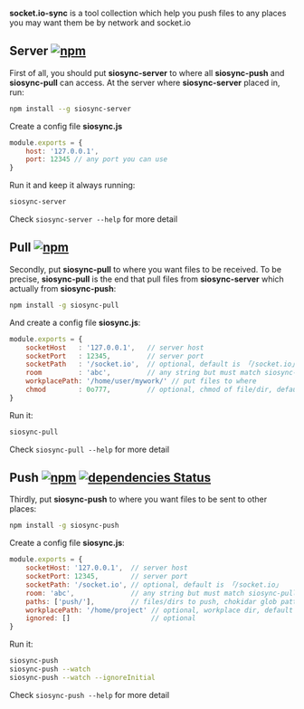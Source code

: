 **socket.io-sync** is a tool collection which help you push files to any places you may want them be by network and socket.io

## Server [![npm](https://img.shields.io/npm/v/siosync-server.svg?style=flat-square)](https://www.npmjs.com/package/siosync-server)
First of all, you should put **siosync-server** to where all **siosync-push** and **siosync-pull** can access.
At the server where **siosync-server** placed in, run:

```bash
npm install --g siosync-server
```

Create a config file **siosync.js**

```js
module.exports = {
	host: '127.0.0.1',
	port: 12345 // any port you can use
}
```

Run it and keep it always running:

```bash
siosync-server
```

Check `siosync-server --help` for more detail


## Pull [![npm](https://img.shields.io/npm/v/siosync-pull.svg?style=flat-square)](https://www.npmjs.com/package/siosync-pull)
Secondly, put **siosync-pull** to where you want files to be received.
To be precise, **siosync-pull** is the end that pull files from **siosync-server** which actually from **siosync-push**:

```bash
npm install -g siosync-pull
```

And create a config file **siosync.js**:

```js
module.exports = {
    socketHost   : '127.0.0.1',   // server host
    socketPort   : 12345,         // server port
    socketPath   : '/socket.io',  // optional, default is 「/socket.io」
    room         : 'abc',         // any string but must match siosync-push
    workplacePath: '/home/user/mywork/' // put files to where
    chmod        : 0o777,         // optional, chmod of file/dir, default is 777
}
```

Run it:

```bash
siosync-pull
```

Check `siosync-pull --help` for more detail

## Push [![npm](https://img.shields.io/npm/v/siosync-push.svg?style=flat-square)](https://www.npmjs.com/package/siosync-push) [![dependencies Status](https://david-dm.org/valaxy/socket.io-sync/status.svg?style=flat-square&path=push)](https://david-dm.org/valaxy/socket.io-sync?path=push)

Thirdly, put **siosync-push** to where you want files to be sent to other places:

```bash
npm install -g siosync-push
```

Create a config file **siosync.js**:

```js
module.exports = {
    socketHost: '127.0.0.1',  // server host
    socketPort: 12345,        // server port
    socketPath: '/socket.io', // optional, default is 「/socket.io」
    room: 'abc',              // any string but must match siosync-pull
    paths: ['push/'],         // files/dirs to push, chokidar glob patterns
    workplacePath: '/home/project' // optional, workplace dir, default is cwd
    ignored: []                    // optional
}
```

Run it:

```bash
siosync-push
siosync-push --watch
siosync-push --watch --ignoreInitial
```

Check `siosync-push --help` for more detail
